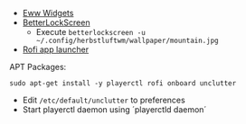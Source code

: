 - [Eww Widgets](https://elkowar.github.io/eww/)
- [BetterLockScreen](https://github.com/betterlockscreen/betterlockscreen?tab=readme-ov-file#manual-installation)
  - Execute `betterlockscreen -u ~/.config/herbstluftwm/wallpaper/mountain.jpg`
- [Rofi app launcher](https://github.com/adi1090x/rofi)

APT Packages:

```
sudo apt-get install -y playerctl rofi onboard unclutter
```

- Edit `/etc/default/unclutter` to preferences
- Start playerctl daemon using ´playerctld daemon´
